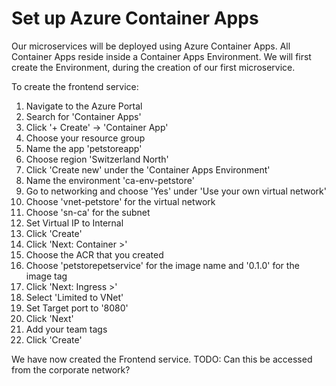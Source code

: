 # Set up Azure Container Apps
Our microservices will be deployed using Azure Container Apps.
All Container Apps reside inside a Container Apps Environment.
We will first create the Environment, during the creation of our first microservice.

To create the frontend service:
1. Navigate to the Azure Portal
2. Search for 'Container Apps'
3. Click '+ Create' -> 'Container App'
4. Choose your resource group
5. Name the app 'petstoreapp'
6. Choose region 'Switzerland North'
7. Click 'Create new' under the 'Container Apps Environment'
8. Name the environment 'ca-env-petstore'
9. Go to networking and choose 'Yes' under 'Use your own virtual network'
10. Choose 'vnet-petstore' for the virtual network
11. Choose 'sn-ca' for the subnet
12. Set Virtual IP to Internal
13. Click 'Create'
14. Click 'Next: Container >'
15. Choose the ACR that you created
16. Choose 'petstorepetservice' for the image name and '0.1.0' for the image tag
17. Click 'Next: Ingress >'
18. Select 'Limited to VNet'
19. Set Target port to '8080'
20. Click 'Next'
21. Add your team tags
22. Click 'Create'

We have now created the Frontend service.
TODO: Can this be accessed from the corporate network?


